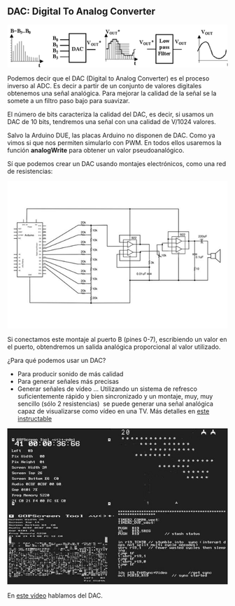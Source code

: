 ## DAC: Digital To Analog Converter


![Funcionamiento del DAC](./images/DAC.png)

Podemos decir que el DAC (Digital to Analog Converter) es el proceso inverso al ADC. Es decir a partir de un conjunto de valores digitales obtenemos una señal analógica. Para mejorar la calidad de la señal se la somete  a un filtro paso bajo para suavizar.

El número de bits caracteriza la calidad del DAC, es decir, si usamos un DAC de 10 bits, tendremos una señal con una calidad de V/1024 valores.

Salvo la Arduino DUE, las placas Arduino no disponen de DAC. Como ya vimos si  que nos permiten simularlo con PWM. En todos ellos usaremos la función **analogWrite** para obtener un valor pseudoanalógico.

Sí que podemos crear un DAC usando montajes electrónicos, como una red de resistencias:

![DAC con resistencias](./images/DAC_resustencias.png)

Si conectamos este montaje al puerto B (pines 0-7), escribiendo un valor en el puerto, obtendremos un salida analógica proporcional al valor utilizado.

¿Para qué podemos usar un DAC?

* Para producir sonido de más calidad
* Para generar señales más precisas
* Generar señales de vídeo ... Utilizando un sistema de refresco suficientemente rápido y bien sincronizado y un montaje, muy, muy sencillo (sólo 2 resistencias)  se puede generar una señal analógica capaz de visualizarse como vídeo en una TV. Más detalles en [este instructable](http://www.instructables.com/id/MRETV-Video-Stereo-Sound-and-much-more-from-a-s/)


![Video generado con DAC.png](./images/DAC_Video.png)

En [este vídeo](https://www.youtube.com/embed/ZNeFd8kK9h0) hablamos del DAC.
